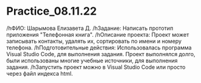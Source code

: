 # Practice_08.11.22
/hФИО: Шарымова Елизавета Д.
/hЗадание: Написать прототип приложения "Телефонная книга".
/hОписание проекта: Проект может записывать контакты, удалять их, сортировать по имени и номеру телефона.
/hПодготовительные действия: Использовалась программа Visual Studio Code, для выполнения задания. Проект выполнялся долго, были использованы многие учебные источники, для выполнения задания. 
/hЗапустить проект можно в Visual Studio Code или просто через файл индекса html.
